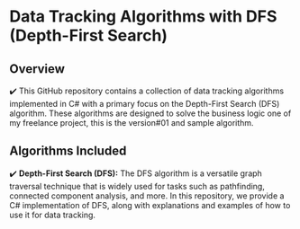 # Data Tracking Algorithms with DFS (Depth-First Search)

## Overview

✔️ This GitHub repository contains a collection of data tracking algorithms implemented in C# with a primary focus on the Depth-First Search (DFS) algorithm. These algorithms are designed to solve the business logic one of my freelance project, this is the version#01 and sample algorithm.

## Algorithms Included

✔️ **Depth-First Search (DFS):** The DFS algorithm is a versatile graph traversal technique that is widely used for tasks such as pathfinding, connected component analysis, and more. In this repository, we provide a C# implementation of DFS, along with explanations and examples of how to use it for data tracking.
